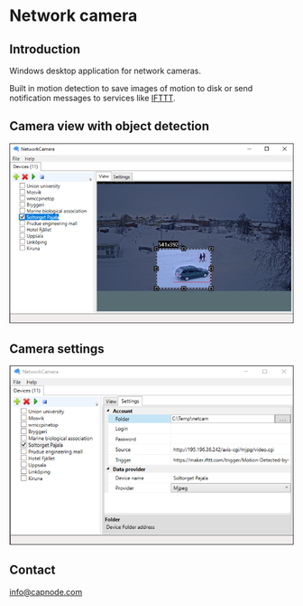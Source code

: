 Network camera
=========

## Introduction ##
Windows desktop application for network cameras.

Built in motion detection to save images of motion to disk or send notification messages to services like [IFTTT](http://ifttt.com).

## Camera view with object detection ##
![alt tag](NetworkCamera.Main/Doc/View.png)

## Camera settings ##
![alt tag](NetworkCamera.Main/Doc/Settings.png)

## Contact ##
info@capnode.com

